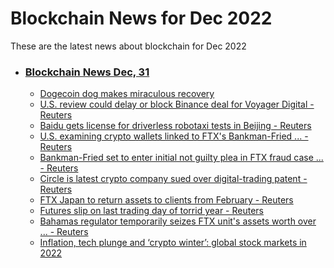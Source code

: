 # Blockchain News for Dec 2022
These are the latest news about blockchain for Dec 2022
- ### [Blockchain News Dec, 31](./31)
    - [Dogecoin dog makes miraculous recovery](https://www.bbc.co.uk/news/world-asia-64124748) 
    - [U.S. review could delay or block Binance deal for Voyager Digital - Reuters](https://www.reuters.com/markets/deals/us-review-could-delay-or-block-binance-deal-voyager-digital-2022-12-30/) 
    - [Baidu gets license for driverless robotaxi tests in Beijing - Reuters](https://www.reuters.com/technology/baidu-gets-license-driverless-robotaxi-tests-beijing-2022-12-30/) 
    - [U.S. examining crypto wallets linked to FTX's Bankman-Fried ... - Reuters](https://www.reuters.com/technology/us-examining-crypto-wallets-linked-ftxs-bankman-fried-bloomberg-news-2022-12-30/) 
    - [Bankman-Fried set to enter initial not guilty plea in FTX fraud case ... - Reuters](https://www.reuters.com/legal/bankman-fried-set-enter-initial-not-guilty-plea-ftx-fraud-case-source-2022-12-30/) 
    - [Circle is latest crypto company sued over digital-trading patent - Reuters](https://www.reuters.com/legal/litigation/circle-is-latest-crypto-company-sued-over-digital-trading-patent-2022-12-30/) 
    - [FTX Japan to return assets to clients from February - Reuters](https://www.reuters.com/technology/ftx-japan-return-assets-clients-february-2022-12-30/) 
    - [Futures slip on last trading day of torrid year - Reuters](https://www.reuters.com/markets/us/futures-slip-last-trading-day-torrid-year-2022-12-30/) 
    - [Bahamas regulator temporarily seizes FTX unit's assets worth over ... - Reuters](https://www.reuters.com/technology/bahamas-regulator-temporarily-seizes-ftx-units-assets-worth-over-35-bln-2022-12-30/) 
    - [Inflation, tech plunge and ‘crypto winter’: global stock markets in 2022](https://www.theguardian.com/business/2022/dec/30/inflation-tech-plunge-crypto-global-stock-markets-2022-shares-bonds-interest-rates) 
